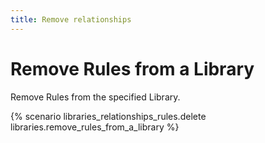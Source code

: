 ```yaml
---
title: Remove relationships
---
```


# Remove Rules from a Library

Remove Rules from the specified Library.

{% scenario libraries_relationships_rules.delete libraries.remove_rules_from_a_library %}
